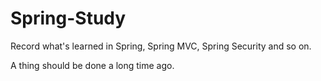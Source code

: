 # Spring-Study
Record what's learned in Spring, Spring MVC, Spring Security and so on.
 
 A thing should be done a long time ago.
